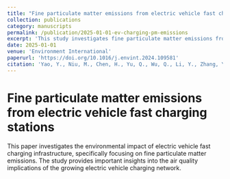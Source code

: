 ```yaml
---
title: "Fine particulate matter emissions from electric vehicle fast charging stations"
collection: publications
category: manuscripts
permalink: /publication/2025-01-01-ev-charging-pm-emissions
excerpt: 'This study investigates fine particulate matter emissions from electric vehicle fast charging stations.'
date: 2025-01-01
venue: 'Environment International'
paperurl: 'https://doi.org/10.1016/j.envint.2024.109581'
citation: 'Yao, Y., Niu, M., Chen, H., Yu, Q., Wu, Q., Li, Y., Zhang, Y., Ozcan, A., Jerrett, M., & Zhu, Y. (2025). Fine particulate matter emissions from electric vehicle fast charging stations. <i>Environment International</i>, 201, 109581.'
---
```


# Fine particulate matter emissions from electric vehicle fast charging stations

This paper investigates the environmental impact of electric vehicle fast charging infrastructure, specifically focusing on fine particulate matter emissions. The study provides important insights into the air quality implications of the growing electric vehicle charging network.

<!-- Commented out original template content:
---
title: "Paper Title Number 1"
collection: publications
category: manuscripts
permalink: /publication/2009-10-01-paper-title-number-1
excerpt: 'This paper is about the number 1. The number 2 is left for future work.'
date: 2009-10-01
venue: 'Journal 1'
slidesurl: 'http://academicpages.github.io/files/slides1.pdf'
paperurl: 'http://academicpages.github.io/files/paper1.pdf'
bibtexurl: 'http://academicpages.github.io/files/bibtex1.bib'
citation: 'Your Name, You. (2009). &quot;Paper Title Number 1.&quot; <i>Journal 1</i>. 1(1).'
---
The contents above will be part of a list of publications, if the user clicks the link for the publication than the contents of section will be rendered as a full page, allowing you to provide more information about the paper for the reader. When publications are displayed as a single page, the contents of the above "citation" field will automatically be included below this section in a smaller font.
-->
